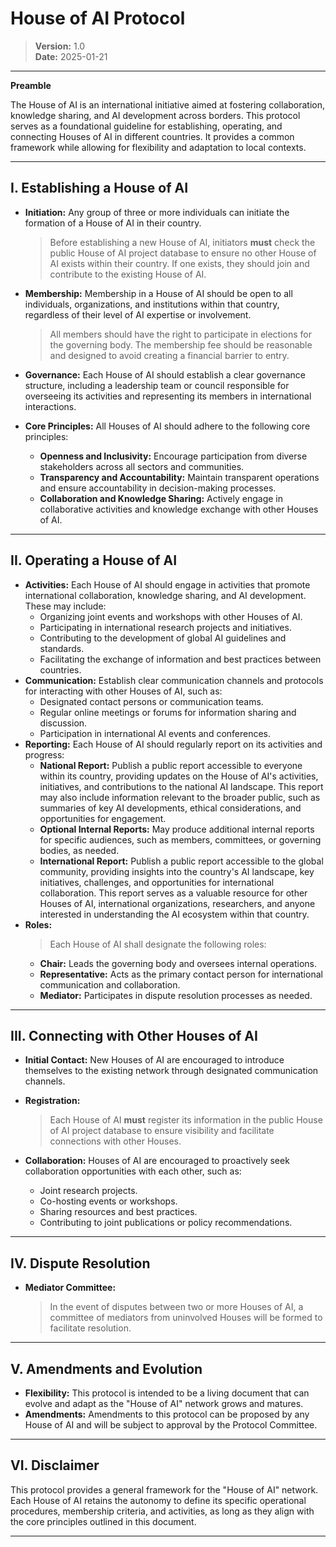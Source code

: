 # House of AI Protocol

> **Version:** 1.0  
> **Date:** 2025-01-21

***

**Preamble**

The House of AI is an international initiative aimed at fostering collaboration, knowledge sharing, and AI development across borders. This protocol serves as a foundational guideline for establishing, operating, and connecting Houses of AI in different countries. It provides a common framework while allowing for flexibility and adaptation to local contexts.

***

## I. Establishing a House of AI

*   **Initiation:** Any group of three or more individuals can initiate the formation of a House of AI in their country. 

    > Before establishing a new House of AI, initiators **must** check the public House of AI project database to ensure no other House of AI exists within their country. If one exists, they should join and contribute to the existing House of AI. 
*   **Membership:** Membership in a House of AI should be open to all individuals, organizations, and institutions within that country, regardless of their level of AI expertise or involvement. 

    >  All members should have the right to participate in elections for the governing body. The membership fee should be reasonable and designed to avoid creating a financial barrier to entry.
*   **Governance:** Each House of AI should establish a clear governance structure, including a leadership team or council responsible for overseeing its activities and representing its members in international interactions.
*   **Core Principles:**  All Houses of AI should adhere to the following core principles:
    *   **Openness and Inclusivity:** Encourage participation from diverse stakeholders across all sectors and communities.
    *   **Transparency and Accountability:** Maintain transparent operations and ensure accountability in decision-making processes.
    *   **Collaboration and Knowledge Sharing:** Actively engage in collaborative activities and knowledge exchange with other Houses of AI.

***

## II. Operating a House of AI

*   **Activities:** Each House of AI should engage in activities that promote international collaboration, knowledge sharing, and AI development. These may include:
    *   Organizing joint events and workshops with other Houses of AI.
    *   Participating in international research projects and initiatives.
    *   Contributing to the development of global AI guidelines and standards.
    *   Facilitating the exchange of information and best practices between countries.
*   **Communication:** Establish clear communication channels and protocols for interacting with other Houses of AI, such as:
    *   Designated contact persons or communication teams.
    *   Regular online meetings or forums for information sharing and discussion.
    *   Participation in international AI events and conferences.
*   **Reporting:**  Each House of AI should regularly report on its activities and progress:
    *   **National Report:** Publish a public report accessible to everyone within its country, providing updates on the House of AI's activities, initiatives, and contributions to the national AI landscape. This report may also include information relevant to the broader public, such as summaries of key AI developments, ethical considerations, and opportunities for engagement.
    *   **Optional Internal Reports:**  May produce additional internal reports for specific audiences, such as members, committees, or governing bodies, as needed.
    *   **International Report:**  Publish a public report accessible to the global community, providing insights into the country's AI landscape, key initiatives, challenges, and opportunities for international collaboration. This report serves as a valuable resource for other Houses of AI, international organizations, researchers, and anyone interested in understanding the AI ecosystem within that country.
*   **Roles:** 
    > Each House of AI shall designate the following roles:
    *   **Chair:**  Leads the governing body and oversees internal operations.
    *   **Representative:**  Acts as the primary contact person for international communication and collaboration.
    *   **Mediator:**  Participates in dispute resolution processes as needed.
***

## III.  Connecting with Other Houses of AI

*   **Initial Contact:**  New Houses of AI are encouraged to introduce themselves to the existing network through designated communication channels.
*   **Registration:** 

    > Each House of AI **must** register its information in the public House of AI project database to ensure visibility and facilitate connections with other Houses.
*   **Collaboration:**  Houses of AI are encouraged to proactively seek collaboration opportunities with each other, such as:
    *   Joint research projects.
    *   Co-hosting events or workshops.
    *   Sharing resources and best practices.
    *   Contributing to joint publications or policy recommendations.

***

## IV. Dispute Resolution

*   **Mediator Committee:**  

    > In the event of disputes between two or more Houses of AI, a committee of mediators from uninvolved Houses will be formed to facilitate resolution.

***

## V.  Amendments and Evolution

*   **Flexibility:**  This protocol is intended to be a living document that can evolve and adapt as the "House of AI" network grows and matures.
*   **Amendments:**  Amendments to this protocol can be proposed by any House of AI and will be subject to approval by the Protocol Committee.

***

## VI.  Disclaimer

This protocol provides a general framework for the "House of AI" network. Each House of AI retains the autonomy to define its specific operational procedures, membership criteria, and activities, as long as they align with the core principles outlined in this document.

***
